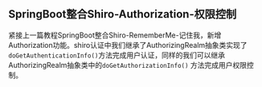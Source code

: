 ## SpringBoot整合Shiro-Authorization-权限控制

紧接上一篇教程SpringBoot整合Shiro-RememberMe-记住我，新增Authorization功能。shiro认证中我们继承了AuthorizingRealm抽象类实现了`doGetAuthenticationInfo()`方法完成用户认证，同样的我们可以继承AuthorizingRealm抽象类中的`doGetAuthorizationInfo()` 方法完成用户权限控制。